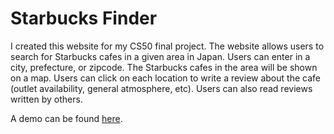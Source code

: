 # Starbucks Finder

I created this website for my CS50 final project. The website allows users to search for Starbucks cafes in a given area in Japan. 
Users can enter in a city, prefecture, or zipcode. The Starbucks cafes in the area will be shown on a map. Users can click
on each location to write a review about the cafe (outlet availability, general atmosphere, etc). Users can also read reviews
written by others.

A demo can be found <a href="https://www.youtube.com/watch?v=8Y9JU2fE8Dg">here</a>.
